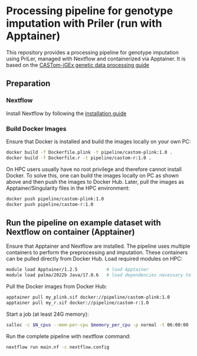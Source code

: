 # Processing pipeline for genotype imputation with Priler (run with Apptainer)
This repository provides a processing pipeline for genotype imputation using PriLer, managed with Nextflow and containerized via Apptainer.
It is based on the [CASTom-iGEx genetic data processing guide](https://github.com/zillerlab/CASTom-iGEx/wiki/Processing-genetic-data-to-work-with-CASTom%E2%80%90iGEx)

## Preparation
### Nextflow
Install Nextflow by following the [installation guide](https://www.nextflow.io/docs/latest/install.html) 

### Build Docker Images
Ensure that Docker is installed and build the images locally on your own PC:

```bash
docker build -f Dockerfile.plink -t pipeline/castom-plink:1.0 .
docker build -f Dockerfile.r -t pipeline/castom-r:1.0 .
```
On HPC users usually have no root privilege and therefore cannot install Docker. To solve this, one can build the images locally on PC as shown above and then push the images to Docker Hub. Later, pull the images as Apptainer/Singularity files in the HPC environment:
```bash
docker push pipeline/castom-plink:1.0
docker push pipeline/castom-r:1.0
```

## Run the pipeline on example dataset with Nextflow on container (Apptainer)
Ensure that Apptainer and Nextflow are installed. The pipeline uses multiple containers to perform the preprocessing and imputation. These containers can be pulled directly from Docker Hub.
Load required modules on HPC:
```bash 
module load Apptainer/1.2.5           # load Apptainer
module load palma/2022b Java/17.0.6   # load dependencies necessary to install & run Nextflow
```
Pull the Docker images from Docker Hub:
```bash
apptainer pull my_plink.sif docker://pipeline/castom-plink:1.0
apptainer pull my_r.sif docker://pipeline/castom-r:1.0
```
Start a job (at least 24G memory):
```bash
salloc -c $N_cpus --mem-per-cpu $memory_per_cpu -p normal -t 06:00:00
```
Run the complete pipeline with nextflow command:
```bash
nextflow run main.nf -c nextflow.config
```
